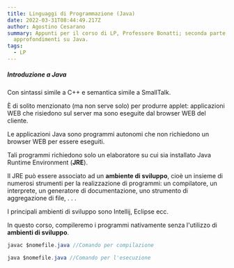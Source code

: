 ```yaml
---
title: Linguaggi di Programmazione (Java)
date: 2022-03-31T08:44:49.217Z
author: Agostino Cesarano
summary: Appunti per il corso di LP, Professore Bonatti; seconda parte,
  approfondimenti su Java.
tags:
  - LP
---
```

##### Introduzione a Java

Con sintassi simile a C++ e semantica simile a SmallTalk.

È di solito menzionato (ma non serve solo) per produrre applet: applicazioni WEB che risiedono sul server ma sono eseguite dal browser WEB del cliente.

Le applicazioni Java sono programmi autonomi che non richiedono un browser WEB per essere eseguiti.

Tali programmi richiedono solo un elaboratore su cui sia installato Java Runtime Environment (**JRE**).

Il JRE può essere associato ad un **ambiente di sviluppo**, cioè un insieme di numerosi strumenti per la realizzazione di
programmi: un compilatore, un interprete, un generatore di documentazione, uno strumento di
aggregazione di file, . . .

I principali ambienti di sviluppo sono Intellij, Eclipse ecc.

In questo corso, compileremo i programmi nativamente senza l'utilizzo di **ambienti di sviluppo**.

```java
javac $nomefile.java //Comando per compilazione

java $nomefile.java //Comando per l'esecuzione
```